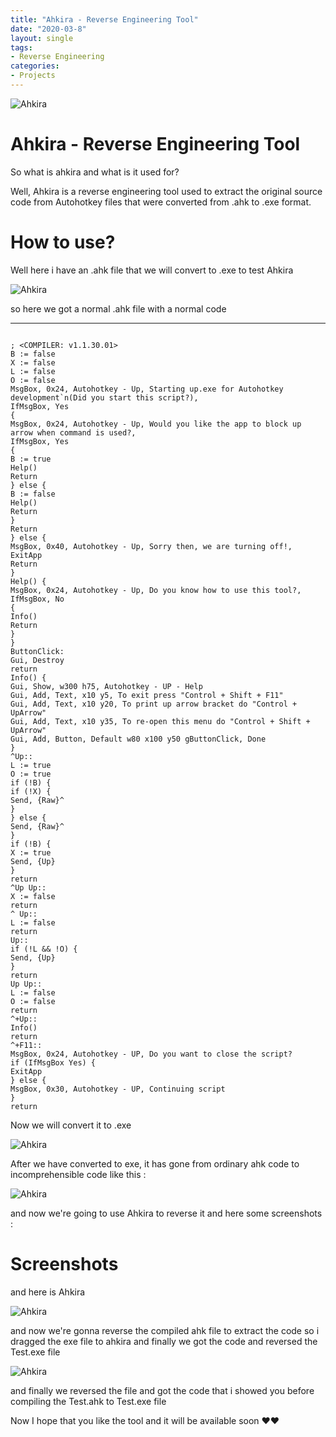 ```yaml
---
title: "Ahkira - Reverse Engineering Tool"
date: "2020-03-8"
layout: single
tags:
- Reverse Engineering
categories:
- Projects
---
```


![Ahkira](https://d.top4top.io/p_15282i9pl1.jpg)

# Ahkira - Reverse Engineering Tool

So what is ahkira and what is it used for?

Well, Ahkira is a reverse engineering tool used to extract the original source code from Autohotkey files that were converted from .ahk to .exe format.

 
 # How to use?


Well here i have an .ahk file that we will convert to .exe to test Ahkira

![Ahkira](https://k.top4top.io/p_1528vl26l1.png)

so here we got a normal .ahk file with a normal code 

<hr>

```ahk

; <COMPILER: v1.1.30.01>
B := false
X := false
L := false
O := false
MsgBox, 0x24, Autohotkey - Up, Starting up.exe for Autohotkey development`n(Did you start this script?),
IfMsgBox, Yes
{
MsgBox, 0x24, Autohotkey - Up, Would you like the app to block up arrow when command is used?,
IfMsgBox, Yes
{
B := true
Help()
Return
} else {
B := false
Help()
Return
}
Return
} else {
MsgBox, 0x40, Autohotkey - Up, Sorry then, we are turning off!,
ExitApp
Return
}
Help() {
MsgBox, 0x24, Autohotkey - Up, Do you know how to use this tool?,
IfMsgBox, No
{
Info()
Return
}
}
ButtonClick:
Gui, Destroy
return
Info() {
Gui, Show, w300 h75, Autohotkey - UP - Help
Gui, Add, Text, x10 y5, To exit press "Control + Shift + F11"
Gui, Add, Text, x10 y20, To print up arrow bracket do "Control + UpArrow"
Gui, Add, Text, x10 y35, To re-open this menu do "Control + Shift + UpArrow"
Gui, Add, Button, Default w80 x100 y50 gButtonClick, Done
}
^Up::
L := true
O := true
if (!B) {
if (!X) {
Send, {Raw}^
}
} else {
Send, {Raw}^
}
if (!B) {
X := true
Send, {Up}
}
return
^Up Up::
X := false
return
^ Up::
L := false
return
Up::
if (!L && !O) {
Send, {Up}
}
return
Up Up::
L := false
O := false
return
^+Up::
Info()
return
^+F11::
MsgBox, 0x24, Autohotkey - UP, Do you want to close the script?
if (IfMsgBox Yes) {
ExitApp
} else {
MsgBox, 0x30, Autohotkey - UP, Continuing script
}
return

```
Now we will convert it to .exe

![Ahkira](https://a.top4top.io/p_1528lavdm1.png)

After we have converted to exe, it has gone from ordinary ahk code to incomprehensible code like this :

![Ahkira](https://c.top4top.io/p_1528vo1791.png)

and now we're going to use Ahkira to reverse it
and here some screenshots :


 # Screenshots
 
 
 and here is Ahkira 
 
 ![Ahkira](https://g.top4top.io/p_1528qh4a41.png)

and now we're gonna reverse the compiled ahk file to extract the code 
so i dragged the exe file to ahkira and finally we got the code and reversed the Test.exe file

![Ahkira](https://l.top4top.io/p_1528irn011.png)

and finally we reversed the file and got the code that i showed you before compiling the Test.ahk to Test.exe file
 
Now I hope that you like the tool and it will be available soon ❤️❤️





